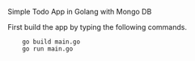 Simple Todo App in Golang with Mongo DB

First build the app by typing the following commands.
```$xslt
    go build main.go
    go run main.go
```
